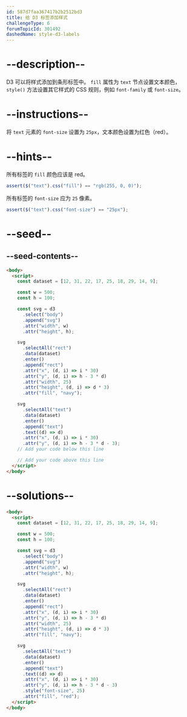 ```yaml
---
id: 587d7faa367417b2b2512bd3
title: 给 D3 标签添加样式
challengeType: 6
forumTopicId: 301492
dashedName: style-d3-labels
---
```


# --description--

D3 可以将样式添加到条形标签中。 `fill` 属性为 `text` 节点设置文本颜色， `style()` 方法设置其它样式的 CSS 规则，例如 `font-family` 或 `font-size`。

# --instructions--

将 `text` 元素的 `font-size` 设置为 `25px`，文本颜色设置为红色（red）。

# --hints--

所有标签的 `fill` 颜色应该是 red。

```js
assert($("text").css("fill") == "rgb(255, 0, 0)");
```

所有标签的 `font-size` 应为 `25` 像素。

```js
assert($("text").css("font-size") == "25px");
```

# --seed--

## --seed-contents--

```html
<body>
  <script>
    const dataset = [12, 31, 22, 17, 25, 18, 29, 14, 9];

    const w = 500;
    const h = 100;

    const svg = d3
      .select("body")
      .append("svg")
      .attr("width", w)
      .attr("height", h);

    svg
      .selectAll("rect")
      .data(dataset)
      .enter()
      .append("rect")
      .attr("x", (d, i) => i * 30)
      .attr("y", (d, i) => h - 3 * d)
      .attr("width", 25)
      .attr("height", (d, i) => d * 3)
      .attr("fill", "navy");

    svg
      .selectAll("text")
      .data(dataset)
      .enter()
      .append("text")
      .text((d) => d)
      .attr("x", (d, i) => i * 30)
      .attr("y", (d, i) => h - 3 * d - 3);
    // Add your code below this line

    // Add your code above this line
  </script>
</body>
```

# --solutions--

```html
<body>
  <script>
    const dataset = [12, 31, 22, 17, 25, 18, 29, 14, 9];

    const w = 500;
    const h = 100;

    const svg = d3
      .select("body")
      .append("svg")
      .attr("width", w)
      .attr("height", h);

    svg
      .selectAll("rect")
      .data(dataset)
      .enter()
      .append("rect")
      .attr("x", (d, i) => i * 30)
      .attr("y", (d, i) => h - 3 * d)
      .attr("width", 25)
      .attr("height", (d, i) => d * 3)
      .attr("fill", "navy");

    svg
      .selectAll("text")
      .data(dataset)
      .enter()
      .append("text")
      .text((d) => d)
      .attr("x", (d, i) => i * 30)
      .attr("y", (d, i) => h - 3 * d - 3)
      .style("font-size", 25)
      .attr("fill", "red");
  </script>
</body>
```
